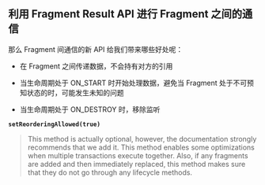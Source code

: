 ##  利用 Fragment Result API 进行 Fragment 之间的通信

那么 Fragment 间通信的新 API 给我们带来哪些好处呢：

- 在 Fragment 之间传递数据，不会持有对方的引用

- 当生命周期处于 ON_START 时开始处理数据，避免当 Fragment 处于不可预知状态的时，可能发生未知的问题

- 当生命周期处于 ON_DESTROY 时，移除监听


**`setReorderingAllowed(true)`**

>This method is actually optional, however, the documentation strongly recommends that we add it. 
>This method enables some optimizations when multiple transactions execute together. 
>Also, if any fragments are added and then immediately replaced, 
> this method makes sure that they do not go through any lifecycle methods.